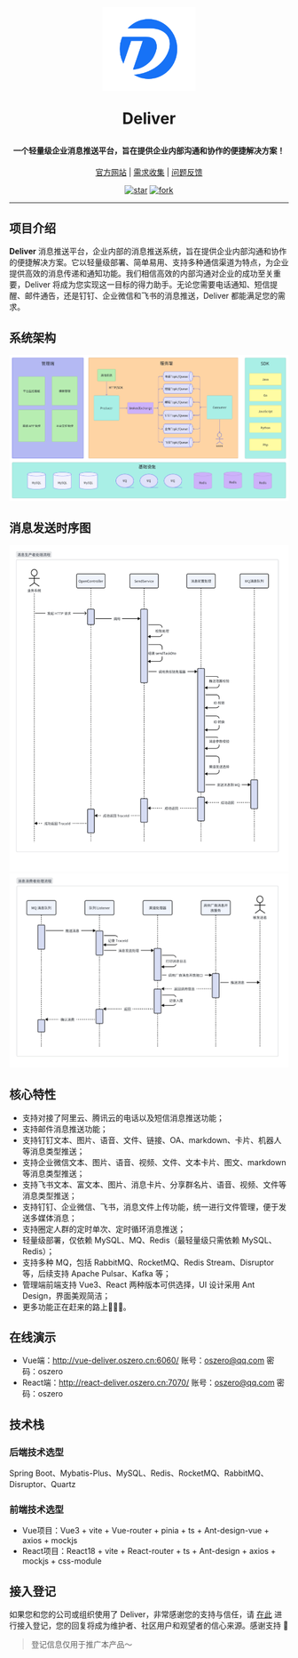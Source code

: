 <div align="center">

<img alt="logo" src="image/logo.png" width="168" height="150">

<h1 style="margin: 30px 0 30px; font-weight: bold;">Deliver</h1>

<h4 align="center">一个轻量级企业消息推送平台，旨在提供企业内部沟通和协作的便捷解决方案！</h4>

<a href="https://oszero.cn" target="_blank">官方网站</a> |
<a href="https://gitee.com/OS-Zero/deliver/issues" target="_blank">需求收集</a> |
<a href="https://gitee.com/OS-Zero/deliver/issues" target="_blank">问题反馈</a>

<a href='https://gitee.com/OS-Zero/deliver/stargazers'><img src='https://gitee.com/OS-Zero/deliver/badge/star.svg?theme=dark' alt='star'></img></a>
<a href='https://gitee.com/OS-Zero/deliver/members'><img src='https://gitee.com/OS-Zero/deliver/badge/fork.svg?theme=dark' alt='fork'></img></a>
</div>

--------------------------

## 项目介绍

**Deliver**
消息推送平台，企业内部的消息推送系统，旨在提供企业内部沟通和协作的便捷解决方案。它以轻量级部署、简单易用、支持多种通信渠道为特点，为企业提供高效的消息传递和通知功能。我们相信高效的内部沟通对企业的成功至关重要，Deliver
将成为您实现这一目标的得力助手。无论您需要电话通知、短信提醒、邮件通告，还是钉钉、企业微信和飞书的消息推送，Deliver 都能满足您的需求。

## 系统架构
![](image/architecture_diagram.png)

## 消息发送时序图
<img alt="消息时序图-生产者" src="image/消息时序图-生产者.png">
<img alt="消息时序图-消费者" src="image/消息时序图-消费者.png">

## 核心特性

- 支持对接了阿里云、腾讯云的电话以及短信消息推送功能；
- 支持邮件消息推送功能；
- 支持钉钉文本、图片、语音、文件、链接、OA、markdown、卡片、机器人等消息类型推送；
- 支持企业微信文本、图片、语音、视频、文件、文本卡片、图文、markdown 等消息类型推送；
- 支持飞书文本、富文本、图片、消息卡片、分享群名片、语音、视频、文件等消息类型推送；
- 支持钉钉、企业微信、飞书，消息文件上传功能，统一进行文件管理，便于发送多媒体消息；
- 支持圈定人群的定时单次、定时循环消息推送；
- 轻量级部署，仅依赖 MySQL、MQ、Redis（最轻量级只需依赖 MySQL、Redis）；
- 支持多种 MQ，包括 RabbitMQ、RocketMQ、Redis Stream、Disruptor 等，后续支持 Apache Pulsar、Kafka 等；
- 管理端前端支持 Vue3、React 两种版本可供选择，UI 设计采用 Ant Design，界面美观简洁；
- 更多功能正在赶来的路上🎉🎉🎉。

## 在线演示
- Vue端：http://vue-deliver.oszero.cn:6060/ 账号：oszero@qq.com 密码：oszero
- React端：http://react-deliver.oszero.cn:7070/ 账号：oszero@qq.com 密码：oszero

## 技术栈
### 后端技术选型
Spring Boot、Mybatis-Plus、MySQL、Redis、RocketMQ、RabbitMQ、Disruptor、Quartz
###  前端技术选型
- Vue项目：Vue3 + vite + Vue-router + pinia + ts + Ant-design-vue + axios + mockjs
- React项目：React18 + vite + React-router + ts + Ant-design + axios + mockjs + css-module

## 接入登记
如果您和您的公司或组织使用了 Deliver，非常感谢您的支持与信任，请 [在此](https://gitee.com/OS-Zero/deliver/issues/I8IPY3) 进行接入登记，您的回复将成为维护者、社区用户和观望者的信心来源。感谢支持 💖
> 登记信息仅用于推广本产品～